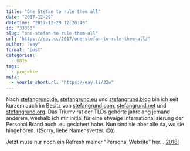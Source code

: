 ```yaml
---
title: "One Stefan to rule them all"
date: "2017-12-29"
datetime: "2017-12-29 12:20:49"
id: "33353"
slug: "one-stefan-to-rule-them-all"
url: "https://eay.cc/2017/one-stefan-to-rule-them-all/"
author: "eay"
format: "post"
categories:
  - 0815
tags:
  - projekte
meta:
  - yourls_shorturl: "https://eay.li/32w"
---
```


Nach [stefangrund.de](https://stefangrund.de/), [stefangrund.eu](http://stefangrund.eu/) und [stefangrund.blog](http://stefangrund.blog/) bin ich seit kurzem auch im Besitz von [stefangrund.com](http://stefangrund.com/), [stefangrund.net](http://stefangrund.net/) und [stefangrund.org](http://stefangrund.org/). Das Triumvirat der TLDs gehörte jahrelang jemand anderem, weshalb ich mir initial für eine etwaige Internationalisierung der Personal Brand auch .eu gesichert habe. Nun sind sie aber alle da, wo sie hingehören. ((Sorry, liebe Namensvetter. 😉))

Jetzt muss nur noch ein Refresh meiner "Personal Website" her... [2018!](https://eay.cc/2017/status-2017-11-19-1929/)
